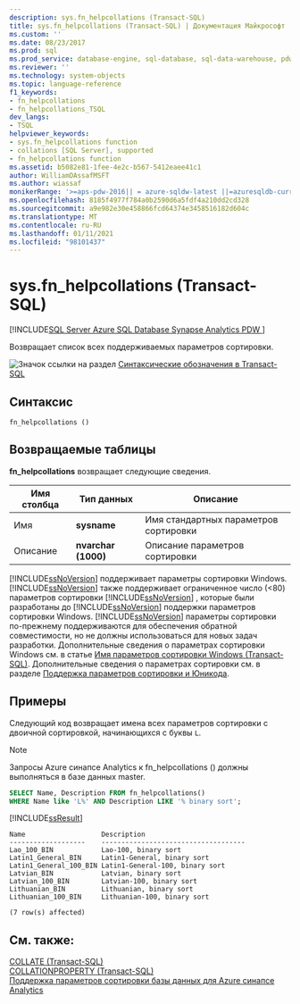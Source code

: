 ```yaml
---
description: sys.fn_helpcollations (Transact-SQL)
title: sys.fn_helpcollations (Transact-SQL) | Документация Майкрософт
ms.custom: ''
ms.date: 08/23/2017
ms.prod: sql
ms.prod_service: database-engine, sql-database, sql-data-warehouse, pdw
ms.reviewer: ''
ms.technology: system-objects
ms.topic: language-reference
f1_keywords:
- fn_helpcollations
- fn_helpcollations_TSQL
dev_langs:
- TSQL
helpviewer_keywords:
- sys.fn_helpcollations function
- collations [SQL Server], supported
- fn_helpcollations function
ms.assetid: b5082e81-1fee-4e2c-b567-5412eaee41c1
author: WilliamDAssafMSFT
ms.author: wiassaf
monikerRange: '>=aps-pdw-2016|| = azure-sqldw-latest ||=azuresqldb-current||>=sql-server-2016||>=sql-server-linux-2017||=azuresqldb-mi-current'
ms.openlocfilehash: 8185f4977f784a0b2590d6a5fdf4a210dd2cd328
ms.sourcegitcommit: a9e982e30e458866fcd64374e3458516182d604c
ms.translationtype: MT
ms.contentlocale: ru-RU
ms.lasthandoff: 01/11/2021
ms.locfileid: "98101437"
---
```

# <a name="sysfn_helpcollations-transact-sql"></a>sys.fn_helpcollations (Transact-SQL)

[!INCLUDE[SQL Server Azure SQL Database Synapse Analytics PDW ](../../includes/applies-to-version/sql-asdb-asdbmi-asa-pdw.md)]

  Возвращает список всех поддерживаемых параметров сортировки.  
  
 ![Значок ссылки на раздел](../../database-engine/configure-windows/media/topic-link.gif "Значок ссылки на раздел") [Синтаксические обозначения в Transact-SQL](../../t-sql/language-elements/transact-sql-syntax-conventions-transact-sql.md)  
  
## <a name="syntax"></a>Синтаксис  
  
```
fn_helpcollations ()  
```  
  
## <a name="tables-returned"></a>Возвращаемые таблицы

 **fn_helpcollations** возвращает следующие сведения.  
  
|Имя столбца|Тип данных|Описание|  
|-----------------|---------------|-----------------|  
|Имя|**sysname**|Имя стандартных параметров сортировки|  
|Описание|**nvarchar (1000)**|Описание параметров сортировки|  
  
 [!INCLUDE[ssNoVersion](../../includes/ssnoversion-md.md)] поддерживает параметры сортировки Windows. [!INCLUDE[ssNoVersion](../../includes/ssnoversion-md.md)] также поддерживает ограниченное число (<80) параметров сортировки [!INCLUDE[ssNoVersion](../../includes/ssnoversion-md.md)] , которые были разработаны до [!INCLUDE[ssNoVersion](../../includes/ssnoversion-md.md)] поддержки параметров сортировки Windows. [!INCLUDE[ssNoVersion](../../includes/ssnoversion-md.md)] параметры сортировки по-прежнему поддерживаются для обеспечения обратной совместимости, но не должны использоваться для новых задач разработки. Дополнительные сведения о параметрах сортировки Windows см. в статье [Имя параметров сортировки Windows (Transact-SQL)](../../t-sql/statements/windows-collation-name-transact-sql.md). Дополнительные сведения о параметрах сортировки см. в разделе [Поддержка параметров сортировки и Юникода](../../relational-databases/collations/collation-and-unicode-support.md).  
  
## <a name="examples"></a>Примеры

 Следующий код возвращает имена всех параметров сортировки с двоичной сортировкой, начинающихся с буквы `L`.

> [!Note]
> Запросы Azure синапсе Analytics к fn_helpcollations () должны выполняться в базе данных master.  
  
```sql  
SELECT Name, Description FROM fn_helpcollations()  
WHERE Name like 'L%' AND Description LIKE '% binary sort';  
```  
  
 [!INCLUDE[ssResult](../../includes/ssresult-md.md)]  
  
 ```
 Name                   Description  
 -------------------    ------------------------------------  
 Lao_100_BIN            Lao-100, binary sort  
 Latin1_General_BIN     Latin1-General, binary sort  
 Latin1_General_100_BIN Latin1-General-100, binary sort  
 Latvian_BIN            Latvian, binary sort  
 Latvian_100_BIN        Latvian-100, binary sort  
 Lithuanian_BIN         Lithuanian, binary sort  
 Lithuanian_100_BIN     Lithuanian-100, binary sort  
  
 (7 row(s) affected)  
 ```
  
## <a name="see-also"></a>См. также:

[COLLATE (Transact-SQL)](~/t-sql/statements/collations.md)   
[COLLATIONPROPERTY &#40;Transact-SQL&#41;](../../t-sql/functions/collation-functions-collationproperty-transact-sql.md)  
[Поддержка параметров сортировки базы данных для Azure синапсе Analytics](https://azure.microsoft.com/blog/database-collation-support-for-azure-sql-data-warehouse-2)  
